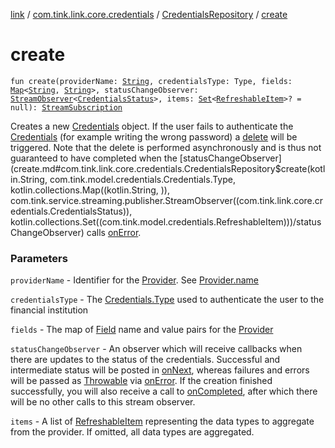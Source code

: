 [link](../../index.md) / [com.tink.link.core.credentials](../index.md) / [CredentialsRepository](index.md) / [create](./create.md)

# create

`fun create(providerName: `[`String`](https://kotlinlang.org/api/latest/jvm/stdlib/kotlin/-string/index.html)`, credentialsType: Type, fields: `[`Map`](https://kotlinlang.org/api/latest/jvm/stdlib/kotlin.collections/-map/index.html)`<`[`String`](https://kotlinlang.org/api/latest/jvm/stdlib/kotlin/-string/index.html)`, `[`String`](https://kotlinlang.org/api/latest/jvm/stdlib/kotlin/-string/index.html)`>, statusChangeObserver: `[`StreamObserver`](../../com.tink.service.streaming.publisher/-stream-observer/index.md)`<`[`CredentialsStatus`](../-credentials-status/index.md)`>, items: `[`Set`](https://kotlinlang.org/api/latest/jvm/stdlib/kotlin.collections/-set/index.html)`<`[`RefreshableItem`](../../com.tink.model.credentials/-refreshable-item/index.md)`>? = null): `[`StreamSubscription`](../../com.tink.service.streaming.publisher/-stream-subscription/index.md)

Creates a new [Credentials](../../com.tink.model.credentials/-credentials/index.md) object. If the user fails to authenticate the [Credentials](../../com.tink.model.credentials/-credentials/index.md)
(for example writing the wrong password) a [delete](delete.md) will be triggered.
Note that the delete is performed asynchronously and is thus not guaranteed to have completed
when the [statusChangeObserver](create.md#com.tink.link.core.credentials.CredentialsRepository$create(kotlin.String, com.tink.model.credentials.Credentials.Type, kotlin.collections.Map((kotlin.String, )), com.tink.service.streaming.publisher.StreamObserver((com.tink.link.core.credentials.CredentialsStatus)), kotlin.collections.Set((com.tink.model.credentials.RefreshableItem)))/statusChangeObserver) calls [onError](../../com.tink.service.streaming.publisher/-stream-observer/on-error.md).

### Parameters

`providerName` - Identifier for the [Provider](../../com.tink.model.provider/-provider/index.md). See [Provider.name](../../com.tink.model.provider/-provider/name.md)

`credentialsType` - The [Credentials.Type](../../com.tink.model.credentials/-credentials/-type/index.md) used to authenticate the user to the financial institution

`fields` - The map of [Field](../../com.tink.model.misc/-field/index.md) name and value pairs for the [Provider](../../com.tink.model.provider/-provider/index.md)

`statusChangeObserver` - An observer which will receive callbacks when there are
updates to the status of the credentials. Successful and intermediate status will be posted in
[onNext](../../com.tink.service.streaming.publisher/-stream-observer/on-next.md), whereas failures and errors will be passed as [Throwable](https://kotlinlang.org/api/latest/jvm/stdlib/kotlin/-throwable/index.html)
via [onError](../../com.tink.service.streaming.publisher/-stream-observer/on-error.md). If the creation finished successfully, you will also
receive a call to [onCompleted](../../com.tink.service.streaming.publisher/-stream-observer/on-completed.md), after which there will be no other
calls to this stream observer.

`items` - A list of [RefreshableItem](../../com.tink.model.credentials/-refreshable-item/index.md) representing the data types to aggregate from the provider. If omitted, all data types are aggregated.